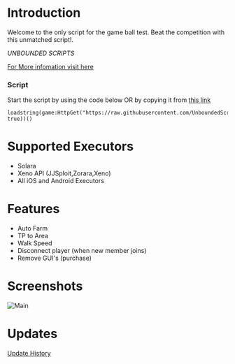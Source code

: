 # Introduction 
Welcome to the only script for the game ball test. Beat the competition with this unmatched script!. 

*UNBOUNDED SCRIPTS*


[For More infomation visit here]()

### Script

Start the script by using the code below OR by copying it from [this link](https://raw.githubusercontent.com/UnboundedScripts/uscriptloader/refs/heads/main/Files/MainLoad.lua)
```
loadstring(game:HttpGet("https://raw.githubusercontent.com/UnboundedScripts/uscriptloader/refs/heads/main/main.lua", true))()
```

# Supported Executors
- Solara
- Xeno API (JJSploit,Zorara,Xeno)
- All iOS and Android Executors

# Features

- Auto Farm
- TP to Area
- Walk Speed
- Disconnect player (when new member joins)
- Remove GUI's (purchase)

# Screenshots

![Main](https://github.com/user-attachments/assets/14e830ec-61db-4d42-841c-2c3969cf460d)

# Updates
[Update History]()


